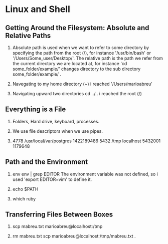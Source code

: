 # Linux and Shell
## Getting Around the Filesystem: Absolute and Relative Paths

1. Absolute path is used when we want to refer to some directory by specifying the path from the root (/), for instance '/usr/bin/bash' or '/Users/Some_user/Desktop/'. 
The relative path is the path we refer from the current directory we are located at, for instance 'cd some_folder/example/' changes directory to the sub directory some_folder/example/ . 

2. Navegating to my home directory (~) i reached '/Users/marioabreu' 

3. Navigating upward two directories cd ../.. i reached the root (/)


## Everything is a File

1. Folders, Hard drive, keyboard, processes.

2. We use file descriptors when we use pipes.

3. 4778
/usr/local/var/postgres
1422189486
5432
/tmp
localhost
  5432001   1179648

## Path and the Environment

1. env
env | grep EDITOR
The environment variable was not defined, so i used 'export EDITOR=vim' to define it.

2. echo $PATH

3. which ruby

## Transferring Files Between Boxes

1. scp mabreu.txt marioabreu@localhost:/tmp 

2. rm mabreu.txt
scp marioabreu@localhost:/tmp/mabreu.txt .


